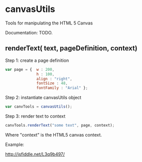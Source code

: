 
# canvasUtils

Tools for manipulating the HTML 5 Canvas 

Documentation: TODO.

## renderText( text, pageDefinition, context)

Step 1: create a page definition
```javascript
var page = {  w : 200, 
              h : 100, 
              align : "right",
              fontSize : 48, 
              fontFamily : "Arial" };
```

Step 2: instantiate canvasUtils object

```javascript
var canvTools = canvasUtils();
```

Step 3: render text to context

```javascript
canvTools.renderText("some text", page, context);
```
Where "context" is the HTML5 canvas context.

Example:

http://jsfiddle.net/L3q9b497/



